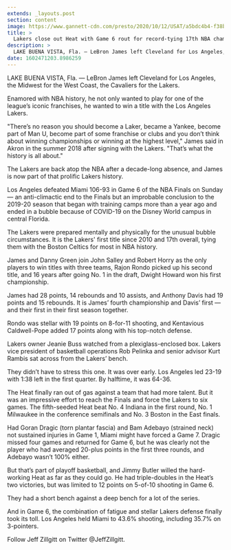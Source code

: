 ```yaml
--- 
extends: _layouts.post 
section: content 
image: https://www.gannett-cdn.com/presto/2020/10/12/USAT/a5bdc4b4-f38b-45ce-9fa3-bafecd277072-2020-10-11_LeBron_AD1.jpg?crop=2111,1187,x624,y260&width=2111&height=1187&format=pjpg&auto=webp 
title: > 
  Lakers close out Heat with Game 6 rout for record-tying 17th NBA championship 
description: > 
  LAKE BUENA VISTA, Fla. — LeBron James left Cleveland for Los Angeles, the Midwest for the West Coast, the Cavaliers for the Lakers.Enamored with NBA history, he not only wanted to play for one of the league’s iconic franchises, he wanted to win a title with the Los Angeles Lakers.The Lakers are back atop the NBA after a decade-long absence, and James is now part of that prolific Lakers history.It is the Lakers' first title since 2010 and 17th overall, tying them with the Boston Celtics for most in NBA history.Los Angeles led 23-19 with 1:38 left in the first quarter. 
date: 1602471203.8986259 
--- 
```

LAKE BUENA VISTA, Fla. — LeBron James left Cleveland for Los Angeles, the Midwest for the West Coast, the Cavaliers for the Lakers.

Enamored with NBA history, he not only wanted to play for one of the league’s iconic franchises, he wanted to win a title with the Los Angeles Lakers.

"There’s no reason you should become a Laker, became a Yankee, become part of Man U, become part of some franchise or clubs and you don’t think about winning championships or winning at the highest level," James said in Akron in the summer 2018 after signing with the Lakers. "That’s what the history is all about."

The Lakers are back atop the NBA after a decade-long absence, and James is now part of that prolific Lakers history.

Los Angeles defeated Miami 106-93 in Game 6 of the NBA Finals on Sunday — an anti-climactic end to the Finals but an improbable conclusion to the 2019-20 season that began with training camps more than a year ago and ended in a bubble because of COVID-19 on the Disney World campus in central Florida.

The Lakers were prepared mentally and physically for the unusual bubble circumstances. It is the Lakers' first title since 2010 and 17th overall, tying them with the Boston Celtics for most in NBA history.

James and Danny Green join John Salley and Robert Horry as the only players to win titles with three teams, Rajon Rondo picked up his second title, and 16 years after going No. 1 in the draft, Dwight Howard won his first championship.

James had 28 points, 14 rebounds and 10 assists, and Anthony Davis had 19 points and 15 rebounds. It is James’ fourth championship and Davis’ first — and their first in their first season together.

Rondo was stellar with 19 points on 8-for-11 shooting, and Kentavious Caldwell-Pope added 17 points along with his top-notch defense.

Lakers owner Jeanie Buss watched from a plexiglass-enclosed box. Lakers vice president of basketball operations Rob Pelinka and senior advisor Kurt Rambis sat across from the Lakers’ bench.

They didn’t have to stress this one. It was over early. Los Angeles led 23-19 with 1:38 left in the first quarter. By halftime, it was 64-36.

The Heat finally ran out of gas against a team that had more talent. But it was an impressive effort to reach the Finals and force the Lakers to six games. The fifth-seeded Heat beat No. 4 Indiana in the first round, No. 1 Milwaukee in the conference semifinals and No. 3 Boston in the East finals.

Had Goran Dragic (torn plantar fascia) and Bam Adebayo (strained neck) not sustained injuries in Game 1, Miami might have forced a Game 7. Dragic missed four games and returned for Game 6, but he was clearly not the player who had averaged 20-plus points in the first three rounds, and Adebayo wasn’t 100% either.

But that’s part of playoff basketball, and Jimmy Butler willed the hard-working Heat as far as they could go. He had triple-doubles in the Heat’s two victories, but was limited to 12 points on 5-of-10 shooting in Game 6.

They had a short bench against a deep bench for a lot of the series.

And in Game 6, the combination of fatigue and stellar Lakers defense finally took its toll. Los Angeles held Miami to 43.6% shooting, including 35.7% on 3-pointers.

Follow Jeff Zillgitt on Twitter @JeffZillgitt.